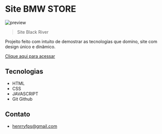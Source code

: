 # Site BMW STORE

![preview](./.github/henryzxp1dev.github.io_nwl_.png)

>Site Black River

Projeito feito com intuito de demostrar as tecnologias que domino, site com design único e dinâmico.

[Clique aqui para acessar](https://henryzxp1dev.github.io/site-carros/)

## Tecnologias

- HTML
- CSS
- JAVASCRIPT
- Git Github

## Contato

- henrryfps@gmail.com